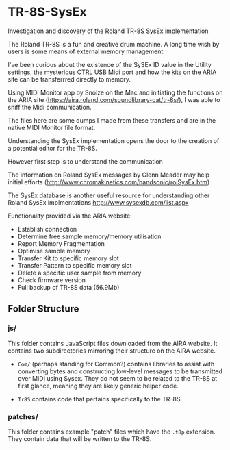 # TR-8S-SysEx
Investigation and discovery of the Roland TR-8S SysEx implementation 

The Roland TR-8S is a fun and creative drum machine. A long time wish by users is some means of external memory management.

I've been curious about the existence of the SySEx ID value in the Utility settings, the mysterious CTRL USB Midi port and how the kits on the ARIA site can be transferrred directly to memory.

Using MIDI Monitor app by Snoize on the Mac and initiating the functions on the ARIA site (https://aira.roland.com/soundlibrary-cat/tr-8s/), I was able to sniff the Midi communication.

The files here are some dumps I made from these transfers and are in the native MIDI Monitor file format.

Understanding the SysEx implementation opens the door to the creation of a potential editor for the TR-8S.

However first step is to understand the communication 

The information on Roland SysEx messages by Glenn Meader may help initial efforts (http://www.chromakinetics.com/handsonic/rolSysEx.htm)

The SysEx database is another useful resource for understanding other Roland SysEx implmentations
http://www.sysexdb.com/list.aspx



Functionality provided via the ARIA website:
- Establish connection
- Determine free sample memory/memory utilisation
- Report Memory Fragmentation
- Optimise sample memory
- Transfer Kit to specific memory slot
- Transfer Pattern to specific memory slot
- Delete a specific user sample from memory
- Check firmware version
- Full backup of TR-8S data (56.9Mb)

## Folder Structure

### js/

This folder contains JavaScript files downloaded from the AIRA website. It contains
two subdirectories mirroring their structure on the AIRA website.

* `Com/` (perhaps standing for Common?) contains libraries to assist with converting
bytes and constructing low-level messages to be transmitted over MIDI using Sysex.
They do not seem to be related to the TR-8S at first glance, meaning they are likely
generic helper code.

* `Tr8S` contains code that pertains specifically to the TR-8S.

### patches/

This folder contains example "patch" files which have the `.t8p` extension. They
contain data that will be written to the TR-8S. 
